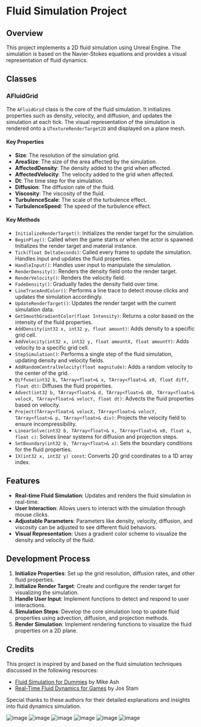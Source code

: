 # Fluid Simulation Project

## Overview

This project implements a 2D fluid simulation using Unreal Engine. The simulation is based on the Navier-Stokes equations and provides a visual representation of fluid dynamics.

## Classes

### AFluidGrid

The `AFluidGrid` class is the core of the fluid simulation. It initializes properties such as density, velocity, and diffusion, and updates the simulation at each tick. The visual representation of the simulation is rendered onto a `UTextureRenderTarget2D` and displayed on a plane mesh.

#### Key Properties
- **Size**: The resolution of the simulation grid.
- **AreaSize**: The size of the area affected by the simulation.
- **AffectedDensity**: The density added to the grid when affected.
- **AffectedVelocity**: The velocity added to the grid when affected.
- **Dt**: The time step for the simulation.
- **Diffusion**: The diffusion rate of the fluid.
- **Viscosity**: The viscosity of the fluid.
- **TurbulenceScale**: The scale of the turbulence effect.
- **TurbulenceSpeed**: The speed of the turbulence effect.

#### Key Methods
- `InitializeRenderTarget()`: Initializes the render target for the simulation.
- `BeginPlay()`: Called when the game starts or when the actor is spawned. Initializes the render target and material instance.
- `Tick(float DeltaSeconds)`: Called every frame to update the simulation. Handles input and updates the fluid properties.
- `HandleInput()`: Handles user input to manipulate the simulation.
- `RenderDensity()`: Renders the density field onto the render target.
- `RenderVelocity()`: Renders the velocity field.
- `FadeDensity()`: Gradually fades the density field over time.
- `LineTraceAndColor()`: Performs a line trace to detect mouse clicks and updates the simulation accordingly.
- `UpdateRenderTarget()`: Updates the render target with the current simulation data.
- `GetSmoothGradientColor(float Intensity)`: Returns a color based on the intensity of the fluid properties.
- `AddDensity(int32 x, int32 y, float amount)`: Adds density to a specific grid cell.
- `AddVelocity(int32 x, int32 y, float amountX, float amountY)`: Adds velocity to a specific grid cell.
- `StepSimulation()`: Performs a single step of the fluid simulation, updating density and velocity fields.
- `AddRandomCentralVelocity(float magnitude)`: Adds a random velocity to the center of the grid.
- `Diffuse(int32 b, TArray<float>& x, TArray<float>& x0, float diff, float dt)`: Diffuses the fluid properties.
- `Advect(int32 b, TArray<float>& d, TArray<float>& d0, TArray<float>& velocX, TArray<float>& velocY, float dt)`: Advects the fluid properties based on velocity.
- `Project(TArray<float>& velocX, TArray<float>& velocY, TArray<float>& p, TArray<float>& div)`: Projects the velocity field to ensure incompressibility.
- `LinearSolve(int32 b, TArray<float>& x, TArray<float>& x0, float a, float c)`: Solves linear systems for diffusion and projection steps.
- `SetBoundary(int32 b, TArray<float>& x)`: Sets the boundary conditions for the fluid properties.
- `IX(int32 x, int32 y) const`: Converts 2D grid coordinates to a 1D array index.

## Features

- **Real-time Fluid Simulation**: Updates and renders the fluid simulation in real-time.
- **User Interaction**: Allows users to interact with the simulation through mouse clicks.
- **Adjustable Parameters**: Parameters like density, velocity, diffusion, and viscosity can be adjusted to see different fluid behaviors.
- **Visual Representation**: Uses a gradient color scheme to visualize the density and velocity of the fluid.

## Development Process

1. **Initialize Properties**: Set up the grid resolution, diffusion rates, and other fluid properties.
2. **Initialize Render Target**: Create and configure the render target for visualizing the simulation.
3. **Handle User Input**: Implement functions to detect and respond to user interactions.
4. **Simulation Steps**: Develop the core simulation loop to update fluid properties using advection, diffusion, and projection methods.
5. **Render Simulation**: Implement rendering functions to visualize the fluid properties on a 2D plane.

## Credits

This project is inspired by and based on the fluid simulation techniques discussed in the following resources:
- [Fluid Simulation for Dummies](https://mikeash.com/pyblog/fluid-simulation-for-dummies.html) by Mike Ash
- [Real-Time Fluid Dynamics for Games](https://www.dgp.toronto.edu/public_user/stam/reality/Research/pdf/GDC03.pdf) by Jos Stam

Special thanks to these authors for their detailed explanations and insights into fluid dynamics simulation.

![image](https://github.com/user-attachments/assets/6a1a610a-328f-44d3-922c-1089eb5c82b2)
![image](https://github.com/user-attachments/assets/f41c514c-f1d5-457a-a170-bfedd688186b)
![image](https://github.com/user-attachments/assets/b55749ad-6201-4c31-a8ad-fd1e4d586f19)
![image](https://github.com/user-attachments/assets/5517c1c6-7792-4335-b634-e3dd731d6999)
![image](https://github.com/user-attachments/assets/02b7ec54-5ba3-40cf-b03f-c3722510b1bc)
![image](https://github.com/user-attachments/assets/801d6bff-7d93-42a9-9077-81400f88625d)



